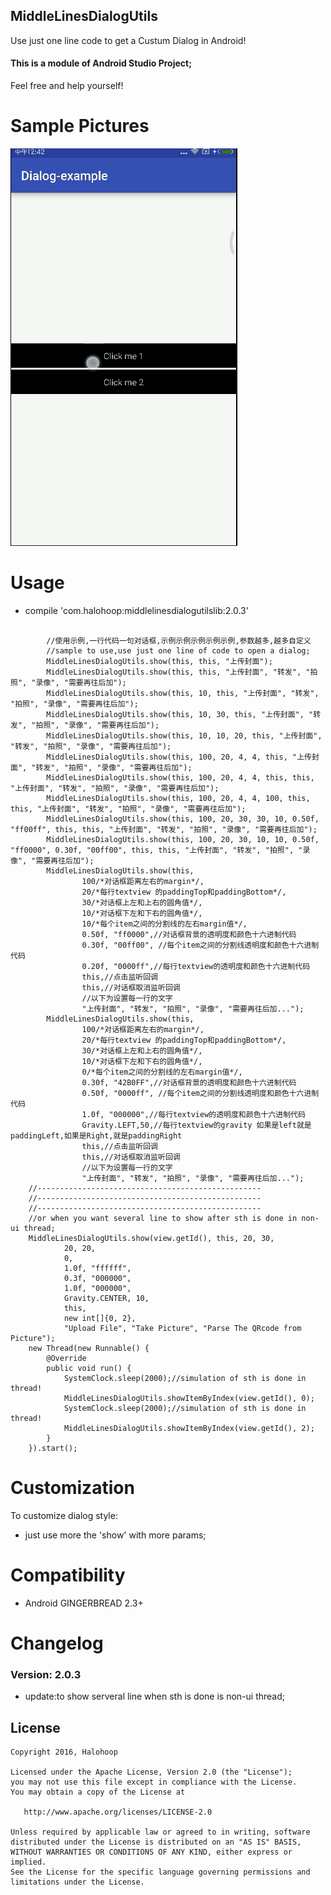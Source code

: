 ## MiddleLinesDialogUtils

Use just one line code to get a Custum Dialog in Android!

#### This is a module of Android Studio Project;

Feel free and help yourself!
## 
# Sample Pictures

![demo0](./demo0.gif)

## 
# Usage
* compile 'com.halohoop:middlelinesdialogutilslib:2.0.3'
<pre><code>
        //使用示例,一行代码一句对话框,示例示例示例示例示例,参数越多,越多自定义
        //sample to use,use just one line of code to open a dialog;
        MiddleLinesDialogUtils.show(this, this, "上传封面");
        MiddleLinesDialogUtils.show(this, this, "上传封面", "转发", "拍照", "录像", "需要再往后加");
        MiddleLinesDialogUtils.show(this, 10, this, "上传封面", "转发", "拍照", "录像", "需要再往后加");
        MiddleLinesDialogUtils.show(this, 10, 30, this, "上传封面", "转发", "拍照", "录像", "需要再往后加");
        MiddleLinesDialogUtils.show(this, 10, 10, 20, this, "上传封面", "转发", "拍照", "录像", "需要再往后加");
        MiddleLinesDialogUtils.show(this, 100, 20, 4, 4, this, "上传封面", "转发", "拍照", "录像", "需要再往后加");
        MiddleLinesDialogUtils.show(this, 100, 20, 4, 4, this, this, "上传封面", "转发", "拍照", "录像", "需要再往后加");
        MiddleLinesDialogUtils.show(this, 100, 20, 4, 4, 100, this, this, "上传封面", "转发", "拍照", "录像", "需要再往后加");
        MiddleLinesDialogUtils.show(this, 100, 20, 30, 30, 10, 0.50f, "ff00ff", this, this, "上传封面", "转发", "拍照", "录像", "需要再往后加");
        MiddleLinesDialogUtils.show(this, 100, 20, 30, 10, 10, 0.50f, "ff0000", 0.30f, "00ff00", this, this, "上传封面", "转发", "拍照", "录像", "需要再往后加");
        MiddleLinesDialogUtils.show(this,
                100/*对话框距离左右的margin*/,
                20/*每行textview 的paddingTop和paddingBottom*/,
                30/*对话框上左和上右的圆角值*/,
                10/*对话框下左和下右的圆角值*/,
                10/*每个item之间的分割线的左右margin值*/,
                0.50f, "ff0000",//对话框背景的透明度和颜色十六进制代码
                0.30f, "00ff00", //每个item之间的分割线透明度和颜色十六进制代码
                0.20f, "0000ff",//每行textview的透明度和颜色十六进制代码
                this,//点击监听回调
                this,//对话框取消监听回调
                //以下为设置每一行的文字
                "上传封面", "转发", "拍照", "录像", "需要再往后加...");
        MiddleLinesDialogUtils.show(this,
                100/*对话框距离左右的margin*/,
                20/*每行textview 的paddingTop和paddingBottom*/,
                30/*对话框上左和上右的圆角值*/,
                10/*对话框下左和下右的圆角值*/,
                0/*每个item之间的分割线的左右margin值*/,
                0.30f, "42B0FF",//对话框背景的透明度和颜色十六进制代码
                0.50f, "0000ff", //每个item之间的分割线透明度和颜色十六进制代码
                1.0f, "000000",//每行textview的透明度和颜色十六进制代码
                Gravity.LEFT,50,//每行textview的gravity 如果是left就是paddingLeft,如果是Right,就是paddingRight
                this,//点击监听回调
                this,//对话框取消监听回调
                //以下为设置每一行的文字
                "上传封面", "转发", "拍照", "录像", "需要再往后加...");
	//--------------------------------------------------
	//--------------------------------------------------
	//--------------------------------------------------
	//or when you want several line to show after sth is done in non-ui thread;
    MiddleLinesDialogUtils.show(view.getId(), this, 20, 30,
            20, 20,
            0,
            1.0f, "ffffff",
            0.3f, "000000",
            1.0f, "000000",
            Gravity.CENTER, 10,
            this,
            new int[]{0, 2},
            "Upload File", "Take Picture", "Parse The QRcode from Picture");
    new Thread(new Runnable() {
        @Override
        public void run() {
            SystemClock.sleep(2000);//simulation of sth is done in thread!
            MiddleLinesDialogUtils.showItemByIndex(view.getId(), 0);
            SystemClock.sleep(2000);//simulation of sth is done in thread!
            MiddleLinesDialogUtils.showItemByIndex(view.getId(), 2);
        }
    }).start();
</code></pre>

# Customization

To customize dialog style:

  * just use more the 'show' with more params; 

# Compatibility
  
  * Android GINGERBREAD 2.3+

# Changelog
### Version: 2.0.3

  * update:to show serveral line when sth is done is non-ui thread; 

## License

    Copyright 2016, Halohoop

    Licensed under the Apache License, Version 2.0 (the "License");
    you may not use this file except in compliance with the License.
    You may obtain a copy of the License at

       http://www.apache.org/licenses/LICENSE-2.0

    Unless required by applicable law or agreed to in writing, software
    distributed under the License is distributed on an "AS IS" BASIS,
    WITHOUT WARRANTIES OR CONDITIONS OF ANY KIND, either express or implied.
    See the License for the specific language governing permissions and
    limitations under the License.
